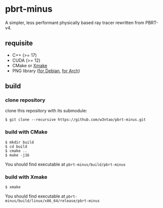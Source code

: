 # pbrt-minus

A simpler, less performant physically based ray tracer rewritten from PBRT-v4.

## requisite

* C++ (>= 17)
* CUDA (>= 12)
* CMake or [Xmake](https://xmake.io/)
* PNG
  library ([for Debian](https://packages.debian.org/search?keywords=libpng-dev), [for Arch](https://archlinux.org/packages/extra/x86_64/libpng/))

## build

### clone repository

clone this repository with its submodule:

```
$ git clone --recursive https://github.com/w3ntao/pbrt-minus.git
```

### build with CMake

```
$ mkdir build
$ cd build
$ cmake ..
$ make -j16
```

You should find executable at `pbrt-minus/build/pbrt-minus`

### build with Xmake

```
$ xmake
```

You should find executable at `pbrt-minus/build/linux/x86_64/release/pbrt-minus`
